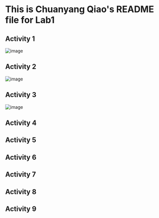# This is Chuanyang Qiao's README file for Lab1
## Activity 1
![image](https://user-images.githubusercontent.com/86399894/191138614-e8cffb15-8095-4407-9e24-73871bbe09cf.png)

## Activity 2
![image](https://user-images.githubusercontent.com/86399894/191138624-6deeef23-6bfb-4f7e-b578-b2d3bbd75ee4.png)

## Activity 3
![image](https://user-images.githubusercontent.com/86399894/191139976-9cda1b7b-9d15-4456-bf93-e3737544305f.png)

## Activity 4
## Activity 5
## Activity 6
## Activity 7
## Activity 8
## Activity 9

